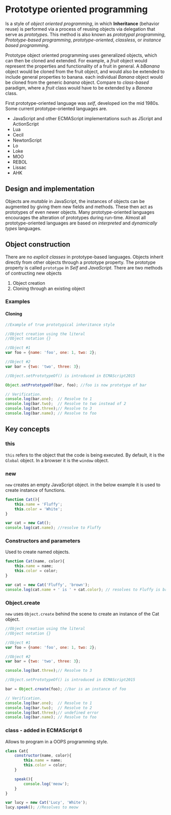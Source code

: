 # Prototype oriented programming

Is a style of _object oriented programming_, in which __Inheritance__ (behavior reuse) is performed via a process of reusing objects via delegation that serve as _prototypes_. This method is also known as _prototypal programming_, _Prototype-based programming_, _prototype-oriented_, _classless_, or _instance based programming_.

Prototype object oriented programming uses generalized objects, which can then be cloned and extended. For example, a _fruit_ object would represent the properties and functionality of a fruit in general. A _bBanana_ object would be cloned from the fruit object, and would also be extended to include general properties to banana. each individual _Banana_ object would be cloned from the generic _banana_ object. Compare to _class-based_ paradigm, where a _fruit_ class would have to be extended by a _Banana_ class.

First prototype-oriented language was _self_, developed ion the mid 1980s. Some current prototype-oriented languages are.

* JavaScript and other ECMAScript implementations such as JScript and ActionScript
* Lua
* Cecil
* NewtonScript
* Lo
* Loke
* MOO
* REBOL
* Lissac
* AHK

## Design and implementation

Objects are _mutable_ in JavaScript, the instances of objects can be augmented by giving them new fields and methods. These then act as prototypes of even newer objects. Many prototype-oriented languages encourages the alteration of prototypes during run-time. Almost all prototype-oriented languages are based on _interpreted_ and _dynamically types_ languages.

## Object construction

There are no _explicit classes_ in prototype-based languages. Objects inherit directly from other objects through a prototype property. The prototype property is called `prototype` in _Self_ and _JavaScript_. There are two methods of contructing new objects

1. Object creation
2. Cloning through an existing object

### Examples



#### Cloning

```js
//Example of true prototypical inheritance style

//Object creation using the literal
//Object notation {}

//Object #1
var foo = {name: 'foo', one: 1, two: 2};

//Object #2
var bar = {two: 'two', three: 3};

//Object.setPrototypeOf() is introduced in ECMAScript2015

Object.setPrototypeOf(bar, foo); //foo is now prototype of bar

// Verification.
console.log(bar.one);  // Resolve to 1
console.log(bar.two);  // Resolve to two instead of 2
console.log(bat.three);// Resolve to 3
console.log(bar.name); // Resolve to foo
```

## Key concepts

### this

`this` refers to the object that the code is being executed. By default, it is the `Global` object. In a browser it is the `window` object.

### new

`new` creates an empty JavaScript object. in the below example it is used to create instance of functions.

```js
function Cat(){
    this.name = 'Fluffy';
    this.color = 'White';
}

var cat = new Cat();
console.log(cat.name); //resolve to Fluffy
```

### Constructors and parameters

Used to create named objects.

```js
function Cat(name, color){
    this.name = name;
    this.color = color;
}

var cat = new Cat('Fluffy', 'brown');
console.log(cat.name + ' is ' + cat.color); // resolves to Fluffy is brown
```

### Object.create

`new` uses `Object.create` behind the scene to create an instance of the Cat object.

```js
//Object creation using the literal
//Object notation {}

//Object #1
var foo = {name: 'foo', one: 1, two: 2};

//Object #2
var bar = {two: 'two', three: 3};

console.log(bat.three);// Resolve to 3

//Object.setPrototypeOf() is introduced in ECMAScript2015

bar = Object.create(foo); //bar is an instance of foo

// Verification.
console.log(bar.one);  // Resolve to 1
console.log(bar.two);  // Resolve to 2
console.log(bat.three);// undefined error
console.log(bar.name); // Resolve to foo
```

### class - added in ECMAScript 6

Allows to program in a OOPS programming style.

```js
class Cat{
    constructor(name, color){
        this.name = name;
        this.color = color;
    }

    speak(){
        console.log('meow');
    }
}

var lucy = new Cat('Lucy', 'White');
lucy.speak(); //Resolves to meow
```